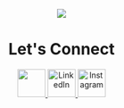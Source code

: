 <p align="center">
  <img src=https://capsule-render.vercel.app/api?type=waving&height=150&color=gradient&text=Hey,%20Everyone!&descAlign=50"/>
</p>

<h1 align="center"><b>Let's Connect</b></h1>

<p align="center">
<a href="mailto:joshuaabraham427@gmail.com">
  <img height="50" src="https://github.com/user-attachments/assets/4cf7cb06-c0b8-42ef-87b1-0e844c69421e"/>
</a>
  
<a href="https://www.linkedin.com/in/joshuaabrahamuoh" target="_blank">
  <img height="50" src="https://github.com/user-attachments/assets/e334721f-ff0d-4a60-b602-6244d3c095f5" alt="LinkedIn"/>
</a>

<a href="https://www.instagram.com/joshua_a4" target="_blank">
  <img height="50" src="https://github.com/user-attachments/assets/e431d2af-6ce9-4261-b1d8-92846433042b" alt="Instagram"/>
</a>
</p>


<!--
**joshuaa44/joshuaa44** is a ✨ _special_ ✨ repository because its `README.md` (this file) appears on your GitHub profile.
